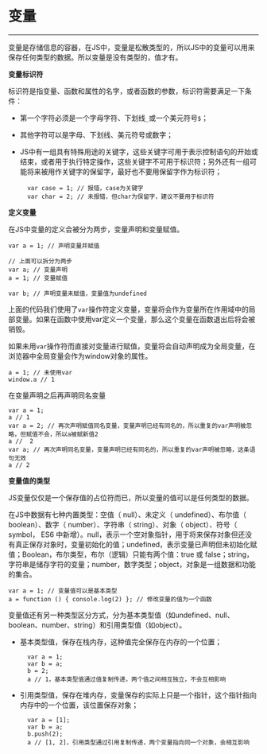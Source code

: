 # 变量 #


----------

变量是存储信息的容器，在JS中，变量是松散类型的，所以JS中的变量可以用来保存任何类型的数据。所以变量是没有类型的，值才有。

**变量标识符**

标识符是指变量、函数和属性的名字，或者函数的参数，标识符需要满足一下条件：

- 第一个字符必须是一个字母字符、下划线`_`或一个美元符号`$`；
- 其他字符可以是字母、下划线、美元符号或数字；
- JS中有一组具有特殊用途的关键字，这些关键字可用于表示控制语句的开始或结束，或者用于执行特定操作，这些关键字不可用于标识符；另外还有一组可能将来被用作关键字的保留字，最好也不要用保留字作为标识符；
	
		var case = 1; // 报错，case为关键字
		var char = 2; // 未报错，但char为保留字，建议不要用于标识符

**定义变量**

在JS中变量的定义会被分为两步，变量声明和变量赋值。

	var a = 1; // 声明变量并赋值

	// 上面可以拆分为两步
	var a; // 变量声明
	a = 1; // 变量赋值

	var b; // 声明变量未赋值，变量值为undefined

上面的代码我们使用了`var`操作符定义变量，变量将会作为变量所在作用域中的局部变量。如果在函数中使用var定义一个变量，那么这个变量在函数退出后将会被销毁。

如果未用`var`操作符而直接对变量进行赋值，变量将会自动声明成为全局变量，在浏览器中全局变量会作为window对象的属性。

	a = 1; // 未使用var
	window.a // 1

在变量声明之后再声明同名变量

	var a = 1; 
	a // 1
	var a = 2; // 再次声明赋值同名变量，变量声明已经有同名的，所以重复的var声明被忽略，但赋值不会，所以a被赋新值2
	a //  2
	var a; // 再次声明同名变量，变量声明已经有同名的，所以重复的var声明被忽略，这条语句无效
	a // 2

**变量值的类型**

JS变量仅仅是一个保存值的占位符而已，所以变量的值可以是任何类型的数据。

在JS中数据有七种内置类型：空值（ null）、未定义（ undefined）、布尔值（ boolean）、数字（ number）、字符串（ string）、对象（ object）、符号（ symbol， ES6 中新增）。null，表示一个空对象指针，用于将来保存对象但还没有真正保存对象时，变量初始化的值；undefined，表示变量已声明但未初始化赋值；Boolean，布尔类型，布尔（逻辑）只能有两个值：true 或 false；string，字符串是储存字符的变量；number，数字类型；object，对象是一组数据和功能的集合。

	var a = 1; // 变量值可以是基本类型
	a = function () { console.log(2) }; // 修改变量的值为一个函数

变量值还有另一种类型区分方式，分为基本类型值（如undefined、null、boolean、number、string）和引用类型值（如object）。

- 基本类型值，保存在栈内存，这种值完全保存在内存的一个位置；

		var a = 1;
		var b = a;
		b = 2;
		a // 1，基本类型值通过值复制传递，两个值之间相互独立，不会互相影响

- 引用类型值，保存在堆内存，变量保存的实际上只是一个指针，这个指针指向内存中的一个位置，该位置保存对象；

		var a = [1];
		var b = a;
		b.push(2);
		a // [1, 2]，引用类型通过引用复制传递，两个变量指向同一个对象，会相互影响


